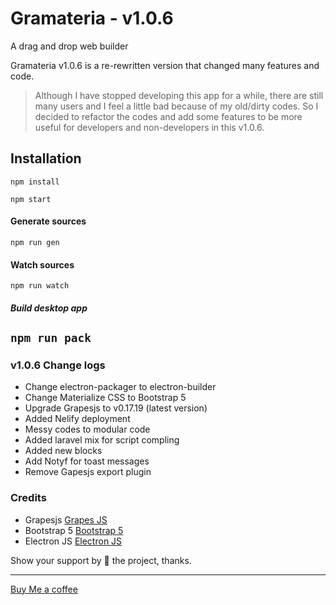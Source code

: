 # Gramateria - v1.0.6 
A drag and drop web builder  


Gramateria v1.0.6 is a re-rewritten version that changed many features and code.

> Although I have stopped developing this app for a while, there are still many users and I feel a little bad because of my old/dirty codes. So I decided to refactor the codes and add some features to be more useful for developers and non-developers in this v1.0.6.


## Installation 

```npm install```

```npm start```

#### Generate sources
```npm run gen```

#### Watch sources
```npm run watch```


##### Build desktop app
```npm run pack```
----

### v1.0.6 Change logs

- Change electron-packager to electron-builder
- Change Materialize CSS to Bootstrap 5
- Upgrade Grapesjs to v0.17.19 (latest version)
- Added Nelify deployment
- Messy codes to modular code
- Added laravel mix for script compling 
- Added new blocks
- Add Notyf for toast messages
- Remove Gapesjs export plugin 


### Credits
- Grapesjs [Grapes JS](https://www.grapesjs.com/ "Grapes Js")
- Bootstrap 5 [Bootstrap 5](https://www.getbootstrap.com/ "Bootstrap 5")
- Electron JS [Electron JS](https//www.electronjs.org/ "Electron Js")

Show your support by 🌟 the project, thanks.

----

[Buy Me a coffee](https://www.buymeacoffee.com/ronaldaug)
